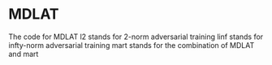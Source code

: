 # MDLAT
The code for MDLAT
l2 stands for 2-norm adversarial training
linf stands for infty-norm adversarial training
mart stands for the combination of MDLAT and mart
